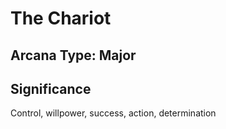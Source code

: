 # The Chariot

## Arcana Type: Major

## Significance 

Control, willpower, success, action, determination
